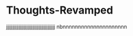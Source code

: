Thoughts-Revamped
=================
jjjjjjjjjjjjjjjjjjjjjjjjjjjjjjjjjjjjjjj
nbnnnnnnnnnnnnnnnnnnnnn
